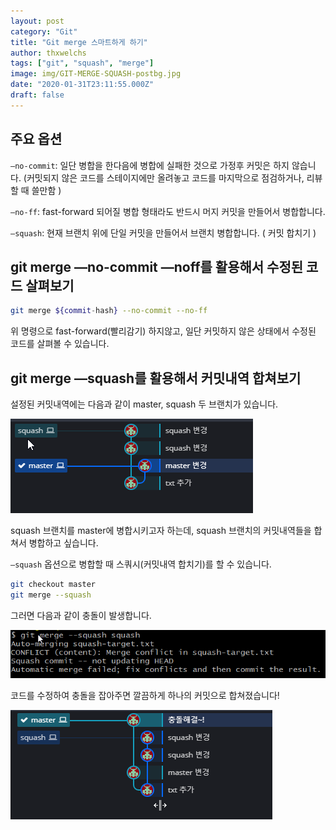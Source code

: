```yaml
---
layout: post
category: "Git"
title: "Git merge 스마트하게 하기"
author: thxwelchs
tags: ["git", "squash", "merge"]
image: img/GIT-MERGE-SQUASH-postbg.jpg
date: "2020-01-31T23:11:55.000Z"
draft: false
---
```


## 주요 옵션
`—no-commit`: 일단 병합을 한다음에 병합에 실패한 것으로 가정후 커밋은 하지 않습니다. (커밋되지 않은 코드를 스테이지에만 올려놓고 코드를 마지막으로 점검하거나, 리뷰 할 때 쓸만함 )

`—no-ff`: fast-forward 되어질 병합 형태라도 반드시 머지 커밋을 만들어서 병합합니다.

`—squash`: 현재 브랜치 위에 단일 커밋을 만들어서 브랜치 병합합니다. ( 커밋 합치기 )
## git merge —no-commit —noff를 활용해서 수정된 코드 살펴보기
```bash
git merge ${commit-hash} --no-commit --no-ff
```
위 명령으로 fast-forward(빨리감기) 하지않고, 일단 커밋하지 않은 상태에서 수정된 코드를 살펴볼 수 있습니다.

## git merge —squash를 활용해서 커밋내역 합쳐보기

설정된 커밋내역에는 다음과 같이 master, squash 두 브랜치가 있습니다.

![git/gitkraken_YtRG7HpYvA.png](img/gitkraken_YtRG7HpYvA.png)

squash 브랜치를 master에 병합시키고자 하는데, squash 브랜치의 커밋내역들을 합쳐서 병합하고 싶습니다.

`—squash` 옵션으로 병합할 때 스쿼시(커밋내역 합치기)를 할 수 있습니다.
```bash
git checkout master
git merge --squash
```
그러면 다음과 같이 충돌이 발생합니다.

![git/mintty_y0wj1kLQ2Y.png](img/mintty_y0wj1kLQ2Y.png)

코드를 수정하여 충돌을 잡아주면 깔끔하게 하나의 커밋으로 합쳐졌습니다!

![git/gitkraken_ugtDBcs6qF.png](img/gitkraken_ugtDBcs6qF.png)
